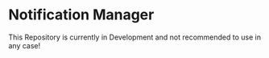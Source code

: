 # Notification Manager

This Repository is currently in Development and not recommended to use in any case!
